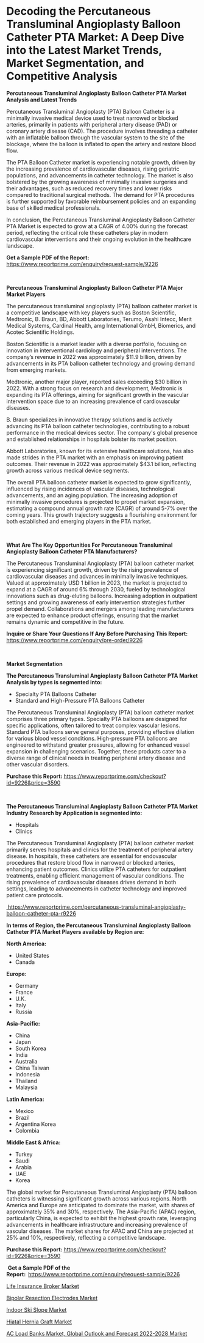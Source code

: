 <p><h1>Decoding the Percutaneous Transluminal Angioplasty Balloon Catheter PTA Market: A Deep Dive into the Latest Market Trends, Market Segmentation, and Competitive Analysis</h1></p><p><strong>Percutaneous Transluminal Angioplasty Balloon Catheter PTA Market Analysis and Latest Trends</strong></p>
<p><p>Percutaneous Transluminal Angioplasty (PTA) Balloon Catheter is a minimally invasive medical device used to treat narrowed or blocked arteries, primarily in patients with peripheral artery disease (PAD) or coronary artery disease (CAD). The procedure involves threading a catheter with an inflatable balloon through the vascular system to the site of the blockage, where the balloon is inflated to open the artery and restore blood flow.</p><p>The PTA Balloon Catheter market is experiencing notable growth, driven by the increasing prevalence of cardiovascular diseases, rising geriatric populations, and advancements in catheter technology. The market is also bolstered by the growing awareness of minimally invasive surgeries and their advantages, such as reduced recovery times and lower risks compared to traditional surgical methods. The demand for PTA procedures is further supported by favorable reimbursement policies and an expanding base of skilled medical professionals.</p><p>In conclusion, the Percutaneous Transluminal Angioplasty Balloon Catheter PTA Market is expected to grow at a CAGR of 4.00% during the forecast period, reflecting the critical role these catheters play in modern cardiovascular interventions and their ongoing evolution in the healthcare landscape.</p></p>
<p><strong>Get a Sample PDF of the Report:&nbsp;</strong> <a href="https://www.reportprime.com/enquiry/request-sample/9226">https://www.reportprime.com/enquiry/request-sample/9226</a></p>
<p>&nbsp;</p>
<p><strong>Percutaneous Transluminal Angioplasty Balloon Catheter PTA Major Market Players</strong></p>
<p><p>The percutaneous transluminal angioplasty (PTA) balloon catheter market is a competitive landscape with key players such as Boston Scientific, Medtronic, B. Braun, BD, Abbott Laboratories, Terumo, Asahi Intecc, Merit Medical Systems, Cardinal Health, amg International GmbH, Biomerics, and Acotec Scientific Holdings.</p><p>Boston Scientific is a market leader with a diverse portfolio, focusing on innovation in interventional cardiology and peripheral interventions. The company’s revenue in 2022 was approximately $11.9 billion, driven by advancements in its PTA balloon catheter technology and growing demand from emerging markets.</p><p>Medtronic, another major player, reported sales exceeding $30 billion in 2022. With a strong focus on research and development, Medtronic is expanding its PTA offerings, aiming for significant growth in the vascular intervention space due to an increasing prevalence of cardiovascular diseases.</p><p>B. Braun specializes in innovative therapy solutions and is actively advancing its PTA balloon catheter technologies, contributing to a robust performance in the medical devices sector. The company's global presence and established relationships in hospitals bolster its market position.</p><p>Abbott Laboratories, known for its extensive healthcare solutions, has also made strides in the PTA market with an emphasis on improving patient outcomes. Their revenue in 2022 was approximately $43.1 billion, reflecting growth across various medical device segments.</p><p>The overall PTA balloon catheter market is expected to grow significantly, influenced by rising incidences of vascular diseases, technological advancements, and an aging population. The increasing adoption of minimally invasive procedures is projected to propel market expansion, estimating a compound annual growth rate (CAGR) of around 5-7% over the coming years. This growth trajectory suggests a flourishing environment for both established and emerging players in the PTA market.</p></p>
<p>&nbsp;</p>
<p><strong>What Are The Key Opportunities For Percutaneous Transluminal Angioplasty Balloon Catheter PTA Manufacturers?</strong></p>
<p><p>The Percutaneous Transluminal Angioplasty (PTA) balloon catheter market is experiencing significant growth, driven by the rising prevalence of cardiovascular diseases and advances in minimally invasive techniques. Valued at approximately USD 1 billion in 2023, the market is projected to expand at a CAGR of around 6% through 2030, fueled by technological innovations such as drug-eluting balloons. Increasing adoption in outpatient settings and growing awareness of early intervention strategies further propel demand. Collaborations and mergers among leading manufacturers are expected to enhance product offerings, ensuring that the market remains dynamic and competitive in the future.</p></p>
<p><strong>Inquire or Share Your Questions If Any Before Purchasing This Report:</strong> <a href="https://www.reportprime.com/enquiry/pre-order/9226">https://www.reportprime.com/enquiry/pre-order/9226</a></p>
<p>&nbsp;</p>
<p><strong>Market Segmentation</strong></p>
<p><strong>The Percutaneous Transluminal Angioplasty Balloon Catheter PTA Market Analysis by types is segmented into:</strong></p>
<p><ul><li>Specialty PTA Balloons Catheter</li><li>Standard and High-Pressure PTA Balloons Catheter</li></ul></p>
<p><p>The Percutaneous Transluminal Angioplasty (PTA) balloon catheter market comprises three primary types. Specialty PTA balloons are designed for specific applications, often tailored to treat complex vascular lesions. Standard PTA balloons serve general purposes, providing effective dilation for various blood vessel conditions. High-pressure PTA balloons are engineered to withstand greater pressures, allowing for enhanced vessel expansion in challenging scenarios. Together, these products cater to a diverse range of clinical needs in treating peripheral artery disease and other vascular disorders.</p></p>
<p><strong>Purchase this Report:&nbsp;</strong><a href="https://www.reportprime.com/checkout?id=9226&price=3590">https://www.reportprime.com/checkout?id=9226&price=3590</a></p>
<p>&nbsp;</p>
<p><strong>The Percutaneous Transluminal Angioplasty Balloon Catheter PTA Market Industry Research by Application is segmented into:</strong></p>
<p><ul><li>Hospitals</li><li>Clinics</li></ul></p>
<p><p>The Percutaneous Transluminal Angioplasty (PTA) balloon catheter market primarily serves hospitals and clinics for the treatment of peripheral artery disease. In hospitals, these catheters are essential for endovascular procedures that restore blood flow in narrowed or blocked arteries, enhancing patient outcomes. Clinics utilize PTA catheters for outpatient treatments, enabling efficient management of vascular conditions. The rising prevalence of cardiovascular diseases drives demand in both settings, leading to advancements in catheter technology and improved patient care protocols.</p></p>
<p><a href="https://www.reportprime.com/percutaneous-transluminal-angioplasty-balloon-catheter-pta-r9226">&nbsp;https://www.reportprime.com/percutaneous-transluminal-angioplasty-balloon-catheter-pta-r9226</a></p>
<p><strong>In terms of Region, the Percutaneous Transluminal Angioplasty Balloon Catheter PTA Market Players available by Region are:</strong></p>
<p>
    <p> <strong> North America: </strong>
        <ul>
            <li>United States</li>
            <li>Canada</li>
        </ul>
        </p> 
    <p> <strong> Europe: </strong>
        <ul>
            <li>Germany</li>
            <li>France</li>
            <li>U.K.</li>
            <li>Italy</li>
            <li>Russia</li>
        </ul>
        </p> 
    <p> <strong> Asia-Pacific: </strong>
        <ul>
            <li>China</li>
            <li>Japan</li>
            <li>South Korea</li>
            <li>India</li>
            <li>Australia</li>
            <li>China Taiwan</li>
            <li>Indonesia</li>
            <li>Thailand</li>
            <li>Malaysia</li>
        </ul>
        </p> 
    <p> <strong> Latin America: </strong>
        <ul>
            <li>Mexico</li>
            <li>Brazil</li>
            <li>Argentina Korea</li>
            <li>Colombia</li>
        </ul>
        </p> 
    <p> <strong> Middle East & Africa: </strong>
        <ul>
            <li>Turkey</li>
            <li>Saudi</li>
            <li>Arabia</li>
            <li>UAE</li>
            <li>Korea</li>
        </ul>
    </p>
    </p>
<p><p>The global market for Percutaneous Transluminal Angioplasty (PTA) balloon catheters is witnessing significant growth across various regions. North America and Europe are anticipated to dominate the market, with shares of approximately 35% and 30%, respectively. The Asia-Pacific (APAC) region, particularly China, is expected to exhibit the highest growth rate, leveraging advancements in healthcare infrastructure and increasing prevalence of vascular diseases. The market shares for APAC and China are projected at 25% and 10%, respectively, reflecting a competitive landscape.</p></p>
<p><strong>Purchase this Report: </strong><a href="https://www.reportprime.com/checkout?id=9226&price=3590">https://www.reportprime.com/checkout?id=9226&price=3590</a></p>
<p>&nbsp;<strong>Get a Sample PDF of the Report:&nbsp;&nbsp;</strong><a href="https://www.reportprime.com/enquiry/request-sample/9226">https://www.reportprime.com/enquiry/request-sample/9226</a></p>
<p><strong></strong></p>
<p><p><a href="https://www.linkedin.com/pulse/strategic-roadmap-global-life-insurance-broker-market-insights-lxgcf?trackingId=JzxyQrUMToOfwBbZl2hI0Q%3D%3D">Life Insurance Broker Market</a></p><p><a href="https://issuu.com/reportprime-2/docs/bipolar-resection-electrodes-market_40853d67fea27e">Bipolar Resection Electrodes Market</a></p><p><a href="https://www.linkedin.com/pulse/future-ready-strategic-insights-global-indoor-ski-slope-market-4tvvf?trackingId=aNAEurm9S%2FSAvBWvus4JVA%3D%3D">Indoor Ski Slope Market</a></p><p><a href="https://issuu.com/reportprime-2/docs/hiatal-hernia-graft-market-size-203_d24d308c738c91">Hiatal Hernia Graft Market</a></p><p><a href="https://medium.com/@eliasman59/this-ac-load-banks-market-global-outlook-and-forecast-2022-2028-market-research-report-evaluates-8f57ac5e2bc3">AC Load Banks Market, Global Outlook and Forecast 2022-2028 Market</a></p></p>